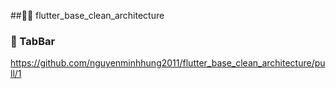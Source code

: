 ##🧑‍💻 flutter_base_clean_architecture
### 🐼 TabBar 
https://github.com/nguyenminhhung2011/flutter_base_clean_architecture/pull/1
